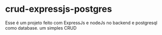 # crud-expressjs-postgres
Esse é um projeto feito com ExpressJs e nodeJs no backend e postgresql como database.
um simples CRUD 
